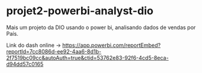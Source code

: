 # projet2-powerbi-analyst-dio
Mais um projeto da DIO usando o power bi, analisando dados de vendas por País.

Link do dash online -> https://app.powerbi.com/reportEmbed?reportId=7cc8086d-ee92-4aa6-8d1b-2f7519bc09cc&autoAuth=true&ctid=53762e83-92f6-4cd5-8eca-d94dd57c0165
